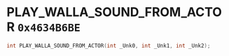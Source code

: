 # PLAY_WALLA_SOUND_FROM_ACTOR `0x4634B6BE`

```cpp
int PLAY_WALLA_SOUND_FROM_ACTOR(int _Unk0, int _Unk1, int _Unk2);
```